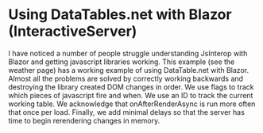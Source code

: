 # Using DataTables.net with Blazor (InteractiveServer)

I have noticed a number of people struggle understanding JsInterop with Blazor and getting javascript libraries working. This example (see the weather page) has a working example of using DataTable.net with Blazor. Almost all the problems are solved by correctly working backwards and destroying the library created DOM changes in order. We use flags to track which pieces of javascript fire and when. We use an ID to track the current working table. We acknowledge that onAfterRenderAsync is run more often that once per load. Finally, we add minimal delays so that the server has time to begin rerendering changes in memory.
